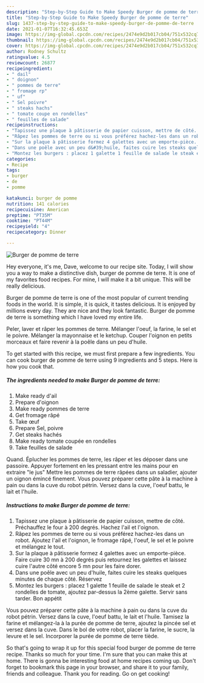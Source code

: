 ```yaml
---
description: "Step-by-Step Guide to Make Speedy Burger de pomme de terre"
title: "Step-by-Step Guide to Make Speedy Burger de pomme de terre"
slug: 1437-step-by-step-guide-to-make-speedy-burger-de-pomme-de-terre
date: 2021-01-07T16:32:45.653Z
image: https://img-global.cpcdn.com/recipes/2474e9d2b017cb04/751x532cq70/burger-de-pomme-de-terre-photo-principale-de-la-recette.jpg
thumbnail: https://img-global.cpcdn.com/recipes/2474e9d2b017cb04/751x532cq70/burger-de-pomme-de-terre-photo-principale-de-la-recette.jpg
cover: https://img-global.cpcdn.com/recipes/2474e9d2b017cb04/751x532cq70/burger-de-pomme-de-terre-photo-principale-de-la-recette.jpg
author: Rodney Schultz
ratingvalue: 4.5
reviewcount: 26877
recipeingredient:
- " dail"
- " doignon"
- " pommes de terre"
- " fromage rp"
- " uf"
- " Sel poivre"
- " steaks hachs"
- " tomate coupe en rondelles"
- " feuilles de salade"
recipeinstructions:
- "Tapissez une plaque à pâtisserie de papier cuisson, mettre de côté. Préchauffez le four à 200 degrés. Hachez l&#39;ail et l&#39;oignon."
- "Râpez les pommes de terre ou si vous préférez hachez-les dans un robot. Ajoutez l&#39;ail et l&#39;oignon, le fromage râpé, l&#39;oeuf, le sel et le poivre et mélangez le tout."
- "Sur la plaque à pâtisserie formez 4 galettes avec un emporte-pièce. Faire cuire 30 mn à 200 degrés puis retournez les galettes et laissez cuire l&#39;autre côté encore 5 mn pour les faire dorer."
- "Dans une poêle avec un peu d&#39;huile, faites cuire les steaks quelques minutes de chaque côté. Réservez"
- "Montez les burgers : placez 1 galette 1 feuille de salade le steak et 2 rondelles de tomate, ajoutez par-dessus la 2ème galette. Servir sans tarder. Bon appétit"
categories:
- Recipe
tags:
- burger
- de
- pomme

katakunci: burger de pomme 
nutrition: 141 calories
recipecuisine: American
preptime: "PT35M"
cooktime: "PT44M"
recipeyield: "4"
recipecategory: Dinner

---
```



![Burger de pomme de terre](https://img-global.cpcdn.com/recipes/2474e9d2b017cb04/751x532cq70/burger-de-pomme-de-terre-photo-principale-de-la-recette.jpg)

Hey everyone, it's me, Dave, welcome to our recipe site. Today, I will show you a way to make a distinctive dish, burger de pomme de terre. It is one of my favorites food recipes. For mine, I will make it a bit unique. This will be really delicious.

Burger de pomme de terre is one of the most popular of current trending foods in the world. It is simple, it is quick, it tastes delicious. It is enjoyed by millions every day. They are nice and they look fantastic. Burger de pomme de terre is something which I have loved my entire life.

Peler, laver et râper les pommes de terre. Mélanger l&#39;oeuf, la farine, le sel et le poivre. Mélanger la mayonnaise et le ketchup. Couper l&#39;oignon en petits morceaux et faire revenir à la poêle dans un peu d&#39;huile.


To get started with this recipe, we must first prepare a few ingredients. You can cook burger de pomme de terre using 9 ingredients and 5 steps. Here is how you cook that.

<!--inarticleads1-->

##### The ingredients needed to make Burger de pomme de terre:

1. Make ready  d&#39;ail
1. Prepare  d&#39;oignon
1. Make ready  pommes de terre
1. Get  fromage râpé
1. Take  œuf
1. Prepare  Sel, poivre
1. Get  steaks hachés
1. Make ready  tomate coupée en rondelles
1. Take  feuilles de salade


Quand. Éplucher les pommes de terre, les râper et les déposer dans une passoire. Appuyer fortement en les pressant entre les mains pour en extraire &#34;le jus&#34; Mettre les pommes de terre râpées dans un saladier, ajouter un oignon émincé finement. Vous pouvez préparer cette pâte à la machine à pain ou dans la cuve du robot pétrin. Versez dans la cuve, l&#39;oeuf battu, le lait et l&#39;huile. 

<!--inarticleads2-->

##### Instructions to make Burger de pomme de terre:

1. Tapissez une plaque à pâtisserie de papier cuisson, mettre de côté. Préchauffez le four à 200 degrés. Hachez l&#39;ail et l&#39;oignon.
1. Râpez les pommes de terre ou si vous préférez hachez-les dans un robot. Ajoutez l&#39;ail et l&#39;oignon, le fromage râpé, l&#39;oeuf, le sel et le poivre et mélangez le tout.
1. Sur la plaque à pâtisserie formez 4 galettes avec un emporte-pièce. Faire cuire 30 mn à 200 degrés puis retournez les galettes et laissez cuire l&#39;autre côté encore 5 mn pour les faire dorer.
1. Dans une poêle avec un peu d&#39;huile, faites cuire les steaks quelques minutes de chaque côté. Réservez
1. Montez les burgers : placez 1 galette 1 feuille de salade le steak et 2 rondelles de tomate, ajoutez par-dessus la 2ème galette. Servir sans tarder. Bon appétit


Vous pouvez préparer cette pâte à la machine à pain ou dans la cuve du robot pétrin. Versez dans la cuve, l&#39;oeuf battu, le lait et l&#39;huile. Tamisez la farine et mélangez-la à la purée de pomme de terre, ajoutez la pincée sel et versez dans la cuve. Dans le bol de votre robot, placer la farine, le sucre, la levure et le sel. Incorporer la purée de pomme de terre tiède. 

So that's going to wrap it up for this special food burger de pomme de terre recipe. Thanks so much for your time. I'm sure that you can make this at home. There is gonna be interesting food at home recipes coming up. Don't forget to bookmark this page in your browser, and share it to your family, friends and colleague. Thank you for reading. Go on get cooking!
